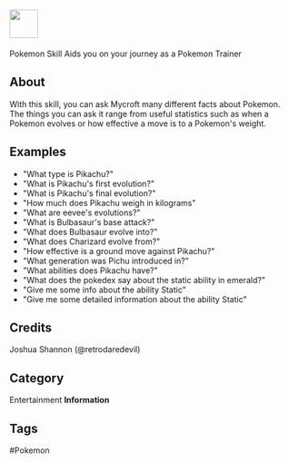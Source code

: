 # <img src='https://raw.githack.com/FortAwesome/Font-Awesome/master/svgs/solid/robot.svg' card_color='#40DBB0' width='50' height='50' style='vertical-align:bottom'/>
 Pokemon Skill
Aids you on your journey as a Pokemon Trainer

## About 
With this skill, you can ask Mycroft many different facts about Pokemon. The things you can ask it range from useful statistics such as when a Pokemon evolves or how effective a move is to a Pokemon's weight.


## Examples
* "What type is Pikachu?"
* "What is Pikachu's first evolution?"
* "What is Pikachu's final evolution?"
* "How much does Pikachu weigh in kilograms"
* "What are eevee's evolutions?"
* "What is Bulbasaur's base attack?"
* "What does Bulbasaur evolve into?"
* "What does Charizard evolve from?"
* "How effective is a ground move against Pikachu?"
* "What generation was Pichu introduced in?"
* "What abilities does Pikachu have?"
* "What does the pokedex say about the static ability in emerald?"
* "Give me some info about the ability Static"
* "Give me some detailed information about the ability Static"

## Credits 
Joshua Shannon (@retrodaredevil)



## Category
Entertainment
**Information**

## Tags
#Pokemon